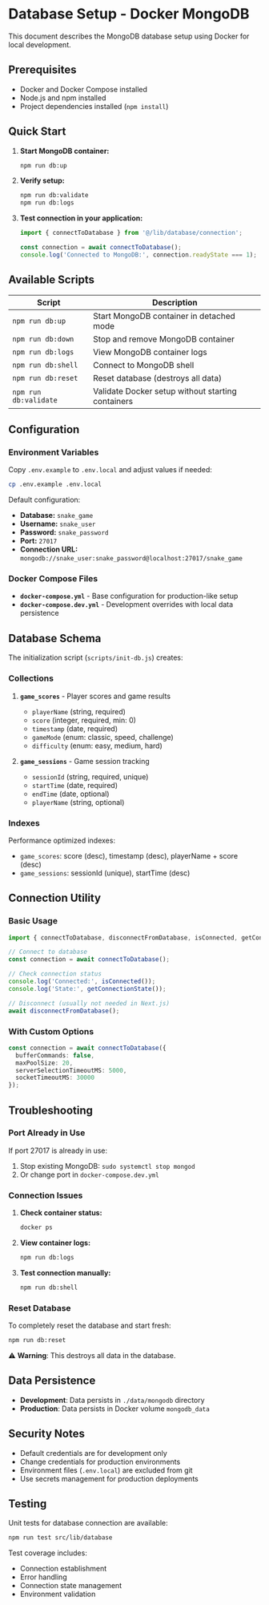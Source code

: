 # Database Setup - Docker MongoDB

This document describes the MongoDB database setup using Docker for local development.

## Prerequisites

- Docker and Docker Compose installed
- Node.js and npm installed
- Project dependencies installed (`npm install`)

## Quick Start

1. **Start MongoDB container:**
   ```bash
   npm run db:up
   ```

2. **Verify setup:**
   ```bash
   npm run db:validate
   npm run db:logs
   ```

3. **Test connection in your application:**
   ```typescript
   import { connectToDatabase } from '@/lib/database/connection';
   
   const connection = await connectToDatabase();
   console.log('Connected to MongoDB:', connection.readyState === 1);
   ```

## Available Scripts

| Script | Description |
|--------|-------------|
| `npm run db:up` | Start MongoDB container in detached mode |
| `npm run db:down` | Stop and remove MongoDB container |
| `npm run db:logs` | View MongoDB container logs |
| `npm run db:shell` | Connect to MongoDB shell |
| `npm run db:reset` | Reset database (destroys all data) |
| `npm run db:validate` | Validate Docker setup without starting containers |

## Configuration

### Environment Variables

Copy `.env.example` to `.env.local` and adjust values if needed:

```bash
cp .env.example .env.local
```

Default configuration:
- **Database:** `snake_game`
- **Username:** `snake_user`
- **Password:** `snake_password`
- **Port:** `27017`
- **Connection URL:** `mongodb://snake_user:snake_password@localhost:27017/snake_game`

### Docker Compose Files

- **`docker-compose.yml`** - Base configuration for production-like setup
- **`docker-compose.dev.yml`** - Development overrides with local data persistence

## Database Schema

The initialization script (`scripts/init-db.js`) creates:

### Collections

1. **`game_scores`** - Player scores and game results
   - `playerName` (string, required)
   - `score` (integer, required, min: 0)
   - `timestamp` (date, required)
   - `gameMode` (enum: classic, speed, challenge)
   - `difficulty` (enum: easy, medium, hard)

2. **`game_sessions`** - Game session tracking
   - `sessionId` (string, required, unique)
   - `startTime` (date, required)
   - `endTime` (date, optional)
   - `playerName` (string, optional)

### Indexes

Performance optimized indexes:
- `game_scores`: score (desc), timestamp (desc), playerName + score (desc)
- `game_sessions`: sessionId (unique), startTime (desc)

## Connection Utility

### Basic Usage

```typescript
import { connectToDatabase, disconnectFromDatabase, isConnected, getConnectionState } from '@/lib/database/connection';

// Connect to database
const connection = await connectToDatabase();

// Check connection status
console.log('Connected:', isConnected());
console.log('State:', getConnectionState());

// Disconnect (usually not needed in Next.js)
await disconnectFromDatabase();
```

### With Custom Options

```typescript
const connection = await connectToDatabase({
  bufferCommands: false,
  maxPoolSize: 20,
  serverSelectionTimeoutMS: 5000,
  socketTimeoutMS: 30000
});
```

## Troubleshooting

### Port Already in Use

If port 27017 is already in use:

1. Stop existing MongoDB: `sudo systemctl stop mongod`
2. Or change port in `docker-compose.dev.yml`

### Connection Issues

1. **Check container status:**
   ```bash
   docker ps
   ```

2. **View container logs:**
   ```bash
   npm run db:logs
   ```

3. **Test connection manually:**
   ```bash
   npm run db:shell
   ```

### Reset Database

To completely reset the database and start fresh:

```bash
npm run db:reset
```

⚠️ **Warning**: This destroys all data in the database.

## Data Persistence

- **Development**: Data persists in `./data/mongodb` directory
- **Production**: Data persists in Docker volume `mongodb_data`

## Security Notes

- Default credentials are for development only
- Change credentials for production environments
- Environment files (`.env.local`) are excluded from git
- Use secrets management for production deployments

## Testing

Unit tests for database connection are available:

```bash
npm run test src/lib/database
```

Test coverage includes:
- Connection establishment
- Error handling
- Connection state management
- Environment validation